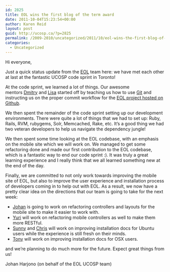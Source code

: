 ```yaml
---
id: 2825
title: EOL wins the first blog of the term award
date: 2011-10-04T15:23:54+00:00
author: Karen Reid
layout: post
guid: http://ucosp.ca/?p=2825
permalink: /2009-2010/uncategorized/2011/10/eol-wins-the-first-blog-of-the-term-award/
categories:
  - Uncategorized
---
```

Hi everyone,

Just a quick status update from the [EOL](http://eol.org/) team here: we have met each other at last at the fantastic UCOSP code sprint in Toronto!

At the code sprint, we learned a lot of things. Our awesome mentors [Dmitry](http://twitter.com/dimus) and [Lisa](http://twitter.com/lswalley) started off by teaching us how to use [Git](http://git-scm.com/) and instructing us on the proper commit workflow for the [EOL project hosted on Github](https://github.com/encyclopediaoflife/eol).

We then spent the remainder of the code sprint setting up our development environments. There were quite a lot of things that we had to set up: Ruby, Rails, RVM, rubygems, Solr, Memcached, Rake, etc. It&#8217;s a good thing we had two veteran developers to help us navigate the dependency jungle!

We then spent some time looking at the EOL codebase, with an emphasis on the mobile site which we will work on. We managed to get some refactoring done and made our first contribution to the EOL codebase, which is a fantastic way to end our code sprint :). It was truly a great learning experience and I really think that we all learned something new at the end of the day.

Finally, we are committed to not only work towards improving the mobile site of EOL, but also to improve the user experience and installation process of developers coming in to help out with EOL. As a result, we now have a pretty clear idea on the directions that our team is going to take for the next week:

  * [Johan](http://twitter.com/jharjono) is going to work on refactoring controllers and layouts for the mobile site to make it easier to work with.
  * [Yuri](https://github.com/yloginov) will work on refactoring mobile controllers as well to make them more RESTful.
  * [Sunny](http://twitter.com/syhc) and [Chris](http://twitter.com/x413f) will work on improving installation docs for Ubuntu users while the experience is still fresh on their minds.
  * [Tony](https://github.com/iamtonyyang) will work on improving installation docs for OSX users.

and we&#8217;re planning to do much more for the future. Expect great things from us!

Johan Harjono (on behalf of the EOL UCOSP team)
